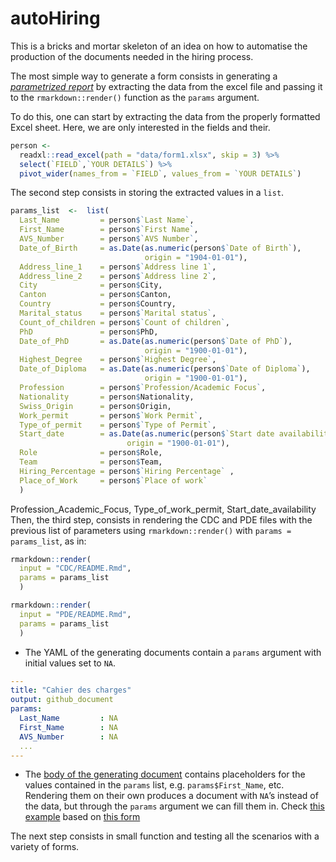 autoHiring
================

This is a bricks and mortar skeleton of an idea on how to automatise the
production of the documents needed in the hiring process.

The most simple way to generate a form consists in generating a
[*parametrized
report*](https://rmarkdown.rstudio.com/developer_parameterized_reports.html%23parameter_types%2F#Passing_Parameters)
by extracting the data from the excel file and passing it to the
`rmarkdown::render()` function as the `params` argument.

To do this, one can start by extracting the data from the properly
formatted Excel sheet. Here, we are only interested in the fields and
their.

``` r
person <- 
  readxl::read_excel(path = "data/form1.xlsx", skip = 3) %>% 
  select(`FIELD`,`YOUR DETAILS`) %>% 
  pivot_wider(names_from = `FIELD`, values_from = `YOUR DETAILS`)
```

The second step consists in storing the extracted values in a `list`.

``` r
params_list  <-  list(
  Last_Name         = person$`Last Name`,
  First_Name        = person$`First Name`,
  AVS_Number        = person$`AVS Number`,
  Date_of_Birth     = as.Date(as.numeric(person$`Date of Birth`), 
                              origin = "1904-01-01"),
  Address_line_1    = person$`Address line 1`,
  Address_line_2    = person$`Address line 2`,
  City              = person$City,
  Canton            = person$Canton,
  Country           = person$Country,
  Marital_status    = person$`Marital status`,
  Count_of_children = person$`Count of children`,
  PhD               = person$PhD,
  Date_of_PhD       = as.Date(as.numeric(person$`Date of PhD`), 
                              origin = "1900-01-01"),
  Highest_Degree    = person$`Highest Degree`,
  Date_of_Diploma   = as.Date(as.numeric(person$`Date of Diploma`), 
                              origin = "1900-01-01"),
  Profession        = person$`Profession/Academic Focus`,
  Nationality       = person$Nationality,
  Swiss_Origin      = person$Origin,
  Work_permit       = person$`Work Permit`,
  Type_of_permit    = person$`Type of Permit`,
  Start_date        = as.Date(as.numeric(person$`Start date availability`), 
                          origin = "1900-01-01"),
  Role              = person$Role,
  Team              = person$Team,
  Hiring_Percentage = person$`Hiring Percentage` ,
  Place_of_Work     = person$`Place of work`
  )
```

Profession\_Academic\_Focus, Type\_of\_work\_permit,
Start\_date\_availability Then, the third step, consists in rendering
the CDC and PDE files with the previous list of parameters using
`rmarkdown::render()` with `params = params_list`, as in:

``` r
rmarkdown::render(
  input = "CDC/README.Rmd", 
  params = params_list
  )

rmarkdown::render(
  input = "PDE/README.Rmd",
  params = params_list
  )
```

  - The YAML of the generating documents contain a `params` argument
    with initial values set to `NA`.

<!-- end list -->

``` yaml
---
title: "Cahier des charges"
output: github_document
params:
  Last_Name         : NA
  First_Name        : NA
  AVS_Number        : NA
  ...
---
```

  - The [body of the generating document](CDC/README.Rmd) contains
    placeholders for the values contained in the `params` list,
    e.g. `params$First_Name`, etc. Rendering them on their own produces
    a document with `NA`’s instead of the data, but through the `params`
    argument we can fill them in. Check [this example](CDC/README.md)
    based on [this form](data/form1.xlsx)

The next step consists in small function and testing all the scenarios
with a variety of forms.
